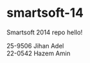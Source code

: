 smartsoft-14
============

Smartsoft 2014 repo
hello!


25-9506 Jihan Adel <br />
22-0542 Hazem Amin <br />